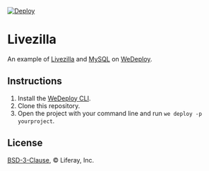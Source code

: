 [![Deploy](https://cdn.wedeploy.com/images/deploy.svg)](https://console.wedeploy.com/deploy?repo=https://github.com/wedeploy-examples/livezilla-example)

# Livezilla

An example of [Livezilla](https://www.livezilla.net/home/en/) and [MySQL](https://www.mysql.com/) on [WeDeploy](https://wedeploy.com/).

## Instructions

1. Install the [WeDeploy CLI](https://wedeploy.com/docs/intro/using-the-command-line/).
2. Clone this repository.
3. Open the project with your command line and run `we deploy -p yourproject`.

## License

[BSD-3-Clause](./LICENSE.md), © Liferay, Inc.
